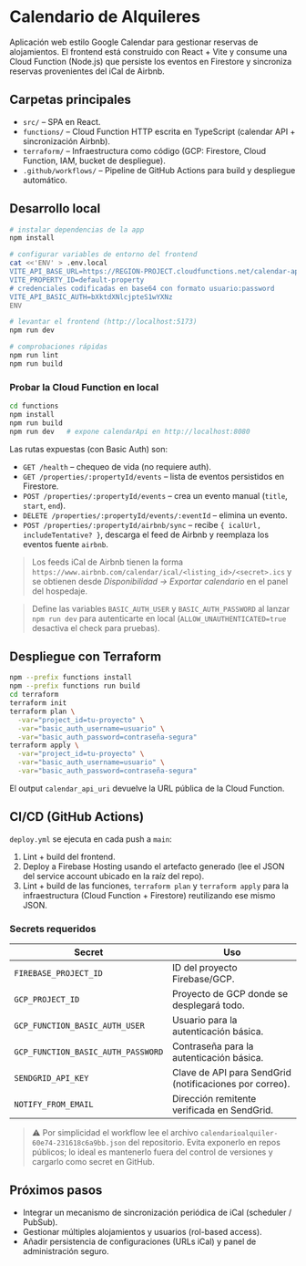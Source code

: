 # Calendario de Alquileres

Aplicación web estilo Google Calendar para gestionar reservas de alojamientos. El frontend está construido con React + Vite y consume una Cloud Function (Node.js) que persiste los eventos en Firestore y sincroniza reservas provenientes del iCal de Airbnb.

## Carpetas principales

- `src/` – SPA en React.
- `functions/` – Cloud Function HTTP escrita en TypeScript (calendar API + sincronización Airbnb).
- `terraform/` – Infraestructura como código (GCP: Firestore, Cloud Function, IAM, bucket de despliegue).
- `.github/workflows/` – Pipeline de GitHub Actions para build y despliegue automático.

## Desarrollo local

```bash
# instalar dependencias de la app
npm install

# configurar variables de entorno del frontend
cat <<'ENV' > .env.local
VITE_API_BASE_URL=https://REGION-PROJECT.cloudfunctions.net/calendar-api
VITE_PROPERTY_ID=default-property
# credenciales codificadas en base64 con formato usuario:password
VITE_API_BASIC_AUTH=bXktdXNlcjpteS1wYXNz
ENV

# levantar el frontend (http://localhost:5173)
npm run dev

# comprobaciones rápidas
npm run lint
npm run build
```

### Probar la Cloud Function en local

```bash
cd functions
npm install
npm run build
npm run dev   # expone calendarApi en http://localhost:8080
```

Las rutas expuestas (con Basic Auth) son:

- `GET /health` – chequeo de vida (no requiere auth).
- `GET /properties/:propertyId/events` – lista de eventos persistidos en Firestore.
- `POST /properties/:propertyId/events` – crea un evento manual (`title`, `start`, `end`).
- `DELETE /properties/:propertyId/events/:eventId` – elimina un evento.
- `POST /properties/:propertyId/airbnb/sync` – recibe `{ icalUrl, includeTentative? }`, descarga el feed de Airbnb y reemplaza los eventos fuente `airbnb`.

> Los feeds iCal de Airbnb tienen la forma `https://www.airbnb.com/calendar/ical/<listing_id>/<secret>.ics` y se obtienen desde _Disponibilidad → Exportar calendario_ en el panel del hospedaje.

> Define las variables `BASIC_AUTH_USER` y `BASIC_AUTH_PASSWORD` al lanzar `npm run dev` para autenticarte en local (`ALLOW_UNAUTHENTICATED=true` desactiva el check para pruebas).

## Despliegue con Terraform

```bash
npm --prefix functions install
npm --prefix functions run build
cd terraform
terraform init
terraform plan \
  -var="project_id=tu-proyecto" \
  -var="basic_auth_username=usuario" \
  -var="basic_auth_password=contraseña-segura"
terraform apply \
  -var="project_id=tu-proyecto" \
  -var="basic_auth_username=usuario" \
  -var="basic_auth_password=contraseña-segura"
```

El output `calendar_api_uri` devuelve la URL pública de la Cloud Function.

## CI/CD (GitHub Actions)

`deploy.yml` se ejecuta en cada push a `main`:

1. Lint + build del frontend.
2. Deploy a Firebase Hosting usando el artefacto generado (lee el JSON del service account ubicado en la raíz del repo).
3. Lint + build de las funciones, `terraform plan` y `terraform apply` para la infraestructura (Cloud Function + Firestore) reutilizando ese mismo JSON.

### Secrets requeridos

| Secret | Uso |
| --- | --- |
| `FIREBASE_PROJECT_ID` | ID del proyecto Firebase/GCP. |
| `GCP_PROJECT_ID` | Proyecto de GCP donde se desplegará todo. |
| `GCP_FUNCTION_BASIC_AUTH_USER` | Usuario para la autenticación básica. |
| `GCP_FUNCTION_BASIC_AUTH_PASSWORD` | Contraseña para la autenticación básica. |
| `SENDGRID_API_KEY` | Clave de API para SendGrid (notificaciones por correo). |
| `NOTIFY_FROM_EMAIL` | Dirección remitente verificada en SendGrid. |

> ⚠️ Por simplicidad el workflow lee el archivo `calendarioalquiler-60e74-231618c6a9bb.json` del repositorio. Evita exponerlo en repos públicos; lo ideal es mantenerlo fuera del control de versiones y cargarlo como secret en GitHub.

## Próximos pasos

- Integrar un mecanismo de sincronización periódica de iCal (scheduler / PubSub).
- Gestionar múltiples alojamientos y usuarios (rol-based access).
- Añadir persistencia de configuraciones (URLs iCal) y panel de administración seguro.
